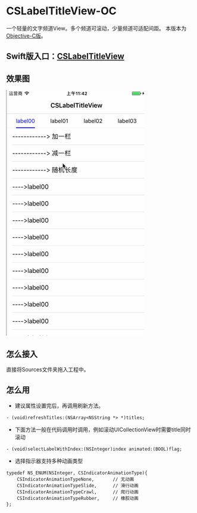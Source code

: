 # CSLabelTitleView-OC
一个轻量的文字频道View。多个频道可滚动，少量频道可适配间距。
本版本为[Objective-C版](https://github.com/JoslynWu/CSLabelTitleView-OC.git)。

## Swift版入口：[CSLabelTitleView](https://github.com/JoslynWu/CSLabelTitleView)

## 效果图
![](/Effect/CSLabelTitleView.gif)

## 怎么接入

直接将Sources文件夹拖入工程中。


## 怎么用

- 建议属性设置完后，再调用刷新方法。

```
- (void)refreshTitles:(NSArray<NSString *> *)titles;
```

- 下面方法一般在代码调用时调用，例如滚动UICollectionView时需要title同时滚动

```
- (void)selectLabelWithIndex:(NSInteger)index animated:(BOOL)flag;
```

- 选择指示器支持多种动画类型

```
typedef NS_ENUM(NSInteger, CSIndicatorAnimationType){
    CSIndicatorAnimationTypeNone,       // 无动画
    CSIndicatorAnimationTypeSlide,      // 滑行动画
    CSIndicatorAnimationTypeCrawl,      // 爬行动画
    CSIndicatorAnimationTypeRubber,     // 橡胶动画
};
```

